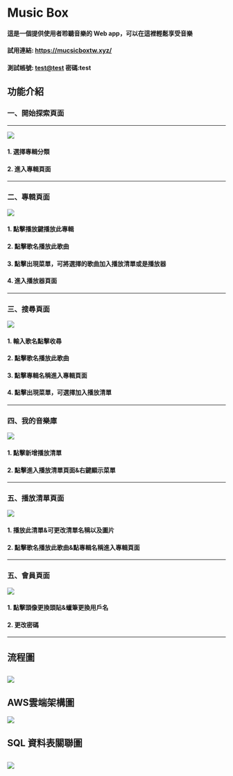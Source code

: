 # Music Box
#### 這是一個提供使用者聆聽音樂的 Web app，可以在這裡輕鬆享受音樂
#### 試用連結: <https://mucsicboxtw.xyz/>
#### 測試帳號: <test@test>  密碼:test

## 功能介紹
### 一、開始探索頁面
------------------------------------------------------------------
[![](https://github.com/sh-tasi/test001/blob/main/musicpic/%E9%A6%96%E9%A0%81.png?raw=true)](https://github.com/sh-tasi/test001/blob/main/musicpic/%E9%A6%96%E9%A0%81.png?raw=true "index")
#### 1. 選擇專輯分類
#### 2. 進入專輯頁面
-----------------------------------------------------------------
### 二、專輯頁面
[![](https://github.com/sh-tasi/test001/blob/main/musicpic/2.png?raw=true)](https://github.com/sh-tasi/test001/blob/main/musicpic/2.png?raw=true "album")
#### 1. 點擊播放鍵播放此專輯
#### 2. 點擊歌名播放此歌曲
#### 3. 點擊出現菜單，可將選擇的歌曲加入播放清單或是播放器
#### 4. 進入播放器頁面
---------------------------------------------------------------
### 三、搜尋頁面
[![](https://github.com/sh-tasi/test001/blob/main/musicpic/3.png?raw=true)](https://github.com/sh-tasi/test001/blob/main/musicpic/3.png?raw=true "search")
#### 1. 輸入歌名點擊收尋
#### 2. 點擊歌名播放此歌曲
#### 3. 點擊專輯名稱進入專輯頁面
#### 4. 點擊出現菜單，可選擇加入播放清單
----------------------------------------------------------
### 四、我的音樂庫
[![](https://github.com/sh-tasi/test001/blob/main/musicpic/4.png?raw=true)](https://github.com/sh-tasi/test001/blob/main/musicpic/4.png?raw=true "musicbox")
#### 1. 點擊新增播放清單
#### 2. 點擊進入播放清單頁面&右鍵顯示菜單
-----------------------------------------------------------
### 五、播放清單頁面
[![](https://github.com/sh-tasi/test001/blob/main/musicpic/5.png?raw=true)](https://github.com/sh-tasi/test001/blob/main/musicpic/5.png?raw=true "playlist")
#### 1. 播放此清單&可更改清單名稱以及圖片
#### 2. 點擊歌名播放此歌曲&點專輯名稱進入專輯頁面
----------------------------------------------------------
### 五、會員頁面
[![](https://github.com/sh-tasi/test001/blob/main/musicpic/8.png?raw=true)](https://github.com/sh-tasi/test001/blob/main/musicpic/8.png?raw=true "member")
#### 1. 點擊頭像更換頭貼&蠟筆更換用戶名
#### 2. 更改密碼
-----------------------------------------------------------------
## 流程圖
[![](https://github.com/sh-tasi/test001/blob/main/musicpic/%E6%B5%81%E7%A8%8B%E5%9C%96.png?raw=true)](https://github.com/sh-tasi/test001/blob/main/musicpic/%E6%B5%81%E7%A8%8B%E5%9C%96.png?raw=true "flow")
----------------------------------------------------------------
## AWS雲端架構圖
[![](https://github.com/sh-tasi/test001/blob/main/musicpic/musicbox%E9%9B%B2%E7%AB%AF%E6%9E%B6%E6%A7%8B%E5%9C%96.png?raw=true)](https://github.com/sh-tasi/test001/blob/main/musicpic/musicbox%E9%9B%B2%E7%AB%AF%E6%9E%B6%E6%A7%8B%E5%9C%96.png?raw=true "AWS")
## SQL 資料表關聯圖
[![](https://github.com/sh-tasi/test001/blob/main/musicpic/TABLSE.png?raw=true)](https://github.com/sh-tasi/test001/blob/main/musicpic/TABLSE.png?raw=true "mysql")
--------------------------------------------------------------------------------------
